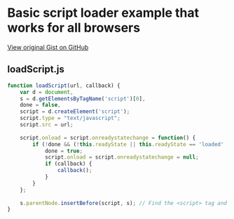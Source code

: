 # Basic script loader example that works for all browsers

[View original Gist on GitHub](https://gist.github.com/Integralist/5206872)

## loadScript.js

```javascript
function loadScript(url, callback) {
    var d = document, 
	s = d.getElementsByTagName('script')[0], 
	done = false, 
	script = d.createElement('script');		 
	script.type = "text/javascript";
	script.src = url;
		 
    script.onload = script.onreadystatechange = function() {
        if (!done && (!this.readyState || this.readyState == 'loaded' || this.readyState == 'complete')) {
            done = true;
            script.onload = script.onreadystatechange = null;
            if (callback) {
                callback();
            }
        }
    };
	
    s.parentNode.insertBefore(script, s); // Find the <script> tag and insert new script above it
}
```

